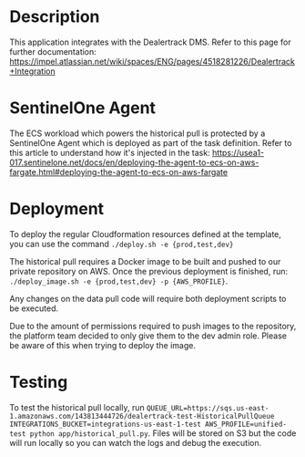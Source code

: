 # Description

This application integrates with the Dealertrack DMS. Refer to this page for further documentation: https://impel.atlassian.net/wiki/spaces/ENG/pages/4518281226/Dealertrack+Integration

# SentinelOne Agent

The ECS workload which powers the historical pull is protected by a SentinelOne Agent which is deployed as part of the task definition. Refer to this article to understand how it's injected in the task: https://usea1-017.sentinelone.net/docs/en/deploying-the-agent-to-ecs-on-aws-fargate.html#deploying-the-agent-to-ecs-on-aws-fargate

# Deployment

To deploy the regular Cloudformation resources defined at the template, you can use the command `./deploy.sh -e {prod,test,dev}`

The historical pull requires a Docker image to be built and pushed to our private repository on AWS. Once the previous deployment is finished, run: `./deploy_image.sh -e {prod,test,dev} -p {AWS_PROFILE}`.

Any changes on the data pull code will require both deployment scripts to be executed.

Due to the amount of permissions required to push images to the repository, the platform team decided to only give them to the dev admin role. Please be aware of this when trying to deploy the image.

# Testing

To test the historical pull locally, run `QUEUE_URL=https://sqs.us-east-1.amazonaws.com/143813444726/dealertrack-test-HistoricalPullQueue INTEGRATIONS_BUCKET=integrations-us-east-1-test AWS_PROFILE=unified-test python app/historical_pull.py`. Files will be stored on S3 but the code will run locally so you can watch the logs and debug the execution.